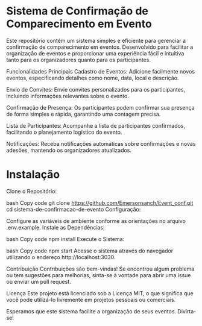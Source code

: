 
# Sistema de Confirmação de Comparecimento em Evento

Este repositório contém um sistema simples e eficiente para gerenciar a confirmação de comparecimento em eventos. Desenvolvido para facilitar a organização de eventos e proporcionar uma experiência fácil e intuitiva tanto para os organizadores quanto para os participantes.

Funcionalidades Principais
Cadastro de Eventos: Adicione facilmente novos eventos, especificando detalhes como nome, data, local e descrição.

Envio de Convites: Envie convites personalizados para os participantes, incluindo informações relevantes sobre o evento.

Confirmação de Presença: Os participantes podem confirmar sua presença de forma simples e rápida, garantindo uma contagem precisa.

Lista de Participantes: Acompanhe a lista de participantes confirmados, facilitando o planejamento logístico do evento.

Notificações: Receba notificações automáticas sobre confirmações e novas adesões, mantendo os organizadores atualizados.

# Instalação
Clone o Repositório:

bash
Copy code
git clone https://github.com/Emersonsanch/Event_conf.git
cd sistema-de-confirmacao-de-evento
Configuração:



Configure as variáveis de ambiente conforme as orientações no arquivo .env.example.
Instale as Dependências:



bash
Copy code
npm install
Execute o Sistema:

bash
Copy code
npm start
Acesse o sistema através do navegador utilizando o endereço http://localhost:3030.

Contribuição
Contribuições são bem-vindas! Se encontrou algum problema ou tem sugestões para melhorias, sinta-se à vontade para abrir uma issue ou enviar um pull request.

Licença
Este projeto está licenciado sob a Licença MIT, o que significa que você pode utilizá-lo livremente em projetos pessoais ou comerciais.

Esperamos que este sistema facilite a organização de seus eventos. Divirta-se!